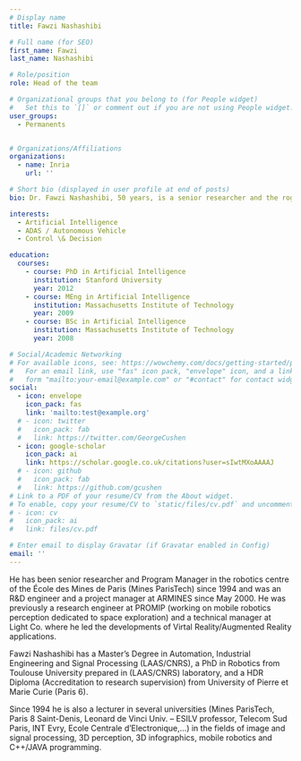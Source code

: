 ```yaml
---
# Display name
title: Fawzi Nashashibi

# Full name (for SEO)
first_name: Fawzi
last_name: Nashashibi

# Role/position
role: Head of the team

# Organizational groups that you belong to (for People widget)
#   Set this to `[]` or comment out if you are not using People widget.
user_groups:
  - Permanents


# Organizations/Affiliations
organizations:
  - name: Inria
    url: ''

# Short bio (displayed in user profile at end of posts)
bio: Dr. Fawzi Nashashibi, 50 years, is a senior researcher and the rogram Manager of Astra Team at INRIA (Paris) since 2010.

interests:
  - Artificial Intelligence
  - ADAS / Autonomous Vehicle
  - Control \& Decision

education:
  courses:
    - course: PhD in Artificial Intelligence
      institution: Stanford University
      year: 2012
    - course: MEng in Artificial Intelligence
      institution: Massachusetts Institute of Technology
      year: 2009
    - course: BSc in Artificial Intelligence
      institution: Massachusetts Institute of Technology
      year: 2008

# Social/Academic Networking
# For available icons, see: https://wowchemy.com/docs/getting-started/page-builder/#icons
#   For an email link, use "fas" icon pack, "envelope" icon, and a link in the
#   form "mailto:your-email@example.com" or "#contact" for contact widget.
social:
  - icon: envelope
    icon_pack: fas
    link: 'mailto:test@example.org'
  # - icon: twitter
  #   icon_pack: fab
  #   link: https://twitter.com/GeorgeCushen
  - icon: google-scholar
    icon_pack: ai
    link: https://scholar.google.co.uk/citations?user=sIwtMXoAAAAJ
  # - icon: github
  #   icon_pack: fab
  #   link: https://github.com/gcushen
# Link to a PDF of your resume/CV from the About widget.
# To enable, copy your resume/CV to `static/files/cv.pdf` and uncomment the lines below.
# - icon: cv
#   icon_pack: ai
#   link: files/cv.pdf

# Enter email to display Gravatar (if Gravatar enabled in Config)
email: ''
---
```


He has been senior researcher and Program Manager in the robotics centre of the École des Mines de Paris (Mines ParisTech) since 1994 and was an R&D engineer and a project manager at ARMINES since May 2000. He was previously a research engineer at PROMIP (working on mobile robotics perception dedicated to space exploration) and a technical manager at Light Co. where he led the developments of Virtal Reality/Augmented Reality applications.

Fawzi Nashashibi has a Master’s Degree in Automation, Industrial Engineering and Signal Processing (LAAS/CNRS), a PhD in Robotics from Toulouse University prepared in (LAAS/CNRS) laboratory, and a HDR Diploma (Accreditation to research supervision) from University of Pierre et Marie Curie (Paris 6).

Since 1994 he is also a lecturer in several universities (Mines ParisTech, Paris 8 Saint-Denis, Leonard de Vinci Univ. – ESILV professor, Telecom Sud Paris, INT Evry, Ecole Centrale d’Electronique,…) in the fields of image and signal processing, 3D perception, 3D infographics, mobile robotics and C++/JAVA programming.

